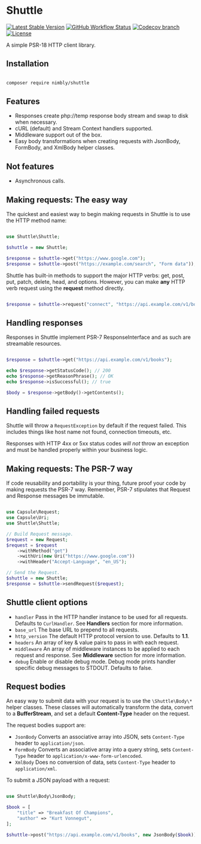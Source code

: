 # Shuttle
[![Latest Stable Version](https://img.shields.io/packagist/v/nimbly/Shuttle.svg?style=flat-square)](https://packagist.org/packages/nimbly/Shuttle)
[![GitHub Workflow Status](https://img.shields.io/github/actions/workflow/status/nimbly/shuttle/php.yml?style=flat-square)](https://github.com/nimbly/Shuttle/actions/workflows/php.yml)
[![Codecov branch](https://img.shields.io/codecov/c/github/nimbly/shuttle/master?style=flat-square)](https://app.codecov.io/github/nimbly/Shuttle)
[![License](https://img.shields.io/github/license/nimbly/Shuttle.svg?style=flat-square)](https://packagist.org/packages/nimbly/Shuttle)


A simple PSR-18 HTTP client library.

## Installation
```bash

composer require nimbly/shuttle

```

## Features
* Responses create php://temp response body stream and swap to disk when necessary.
* cURL (default) and Stream Context handlers supported.
* Middleware support out of the box.
* Easy body transformations when creating requests with JsonBody, FormBody, and XmlBody helper classes.

## Not features
* Asynchronous calls.

## Making requests: The easy way

The quickest and easiest way to begin making requests in Shuttle is to use the HTTP method name:

```php

use Shuttle\Shuttle;

$shuttle = new Shuttle;

$response = $shuttle->get("https://www.google.com");
$response = $shuttle->post("https://example.com/search", "Form data"));

```

Shuttle has built-in methods to support the major HTTP verbs: get, post, put, patch, delete, head, and options. However, you can make **any** HTTP verb request using the **request** method directly.

```php

$response = $shuttle->request("connect", "https://api.example.com/v1/books");

```

## Handling responses

Responses in Shuttle implement PSR-7 ResponseInterface and as such are streamable resources.

```php

$response = $shuttle->get("https://api.example.com/v1/books");

echo $response->getStatusCode(); // 200
echo $response->getReasonPhrase(); // OK
echo $response->isSuccessful(); // true

$body = $response->getBody()->getContents();

```


## Handling failed requests

Shuttle will throw a ```RequestException``` by default if the request failed. This includes things like host name not found, connection timeouts, etc.

Responses with HTTP 4xx or 5xx status codes *will not* throw an exception and must be handled properly within your business logic.

## Making requests: The PSR-7 way

If code reusability and portability is your thing, future proof your code by making requests the PSR-7 way. Remember, PSR-7 stipulates that Request and Response messages be immutable.

```php

use Capsule\Request;
use Capsule\Uri;
use Shuttle\Shuttle;

// Build Request message.
$request = new Request;
$request = $request
    ->withMethod("get")
    ->withUri(new Uri("https://www.google.com"))
    ->withHeader("Accept-Language", "en_US");

// Send the Request.
$shuttle = new Shuttle;
$response = $shuttle->sendRequest($request);

```

## Shuttle client options

* ```handler``` Pass in the HTTP handler instance to be used for all requests. Defaults to ```CurlHandler```. See **Handlers** section for more information.
* ```base_url``` The base URL to prepend to all requests.
* ```http_version``` The default HTTP protocol version to use. Defaults to **1.1**.
* ```headers``` An array of key & value pairs to pass in with each request.
* ```middleware``` An array of middleware instances to be applied to each request and response. See **Middleware** section for more information.
* ```debug``` Enable or disable debug mode. Debug mode prints handler specific debug messages to STDOUT. Defaults to false.

## Request bodies
An easy way to submit data with your request is to use the ```\Shuttle\Body\*``` helper classes. These classes will automatically
transform the data, convert to a **BufferStream**, and set a default **Content-Type** header on the request.

The request bodies support are:

* ``JsonBody`` Converts an associative array into JSON, sets ```Content-Type``` header to ```application/json```.
* ``FormBody`` Converts an associative array into a query string, sets ```Content-Type``` header to ```application/x-www-form-urlencoded```.
* ``XmlBody`` Does no conversion of data, sets ```Content-Type``` header to ```application/xml```.

To submit a JSON payload with a request:

```php

use Shuttle\Body\JsonBody;

$book = [
    "title" => "Breakfast Of Champions",
    "author" => "Kurt Vonnegut",
];

$shuttle->post("https://api.example.com/v1/books", new JsonBody($book));

```

